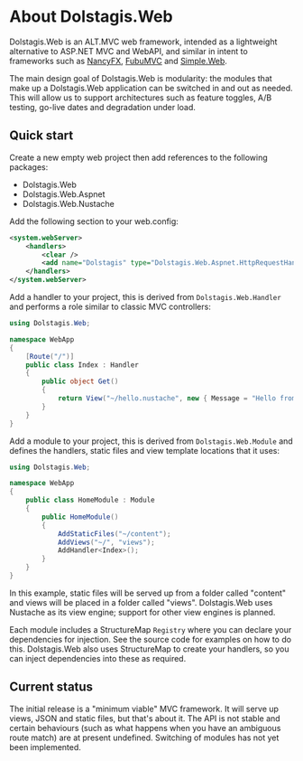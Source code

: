 About Dolstagis.Web
===================

Dolstagis.Web is an ALT.MVC web framework, intended as a lightweight alternative
to ASP.NET MVC and WebAPI, and similar in intent to frameworks such as
[NancyFX](http://nancyfx.org/), [FubuMVC](http://mvc.fubu-project.org) and
[Simple.Web](https://github.com/markrendle/simple.web).

The main design goal of Dolstagis.Web is modularity: the modules that make up a
Dolstagis.Web application can be switched in and out as needed. This will allow
us to support architectures such as feature toggles, A/B testing, go-live dates
and degradation under load.

Quick start
-----------
Create a new empty web project then add references to the following packages:

 * Dolstagis.Web
 * Dolstagis.Web.Aspnet
 * Dolstagis.Web.Nustache

Add the following section to your web.config:

```xml
<system.webServer>
	<handlers>
		<clear />
		<add name="Dolstagis" type="Dolstagis.Web.Aspnet.HttpRequestHandler, Dolstagis.Web.Aspnet" path="*" verb="*" />
	</handlers>
</system.webServer>
```

Add a handler to your project, this is derived from `Dolstagis.Web.Handler` and performs
a role similar to classic MVC controllers:

```c#
using Dolstagis.Web;

namespace WebApp
{
    [Route("/")]
    public class Index : Handler
    {
        public object Get()
        {
            return View("~/hello.nustache", new { Message = "Hello from Nustache" });
        }
    }
}
```

Add a module to your project, this is derived from `Dolstagis.Web.Module` and defines
the handlers, static files and view template locations that it uses:

```c#
using Dolstagis.Web;

namespace WebApp
{
	public class HomeModule : Module
	{
		public HomeModule()
		{
			AddStaticFiles("~/content");
			AddViews("~/", "views");
			AddHandler<Index>();
		}
	}
}
```

In this example, static files will be served up from a folder called "content"
and views will be placed in a folder called "views". Dolstagis.Web uses Nustache
as its view engine; support for other view engines is planned.

Each module includes a StructureMap `Registry` where you can declare your
dependencies for injection. See the source code for examples on how to do this.
Dolstagis.Web also uses StructureMap to create your handlers, so you can
inject dependencies into these as required.

Current status
--------------
The initial release is a "minimum viable" MVC framework. It will serve up views,
JSON and static files, but that's about it. The API is not stable and certain
behaviours (such as what happens when you have an ambiguous route match) are
at present undefined. Switching of modules has not yet been implemented.
